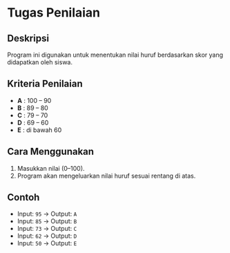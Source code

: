 # Tugas Penilaian

## Deskripsi
Program ini digunakan untuk menentukan nilai huruf berdasarkan skor yang didapatkan oleh siswa.

## Kriteria Penilaian
- **A** : 100 – 90
- **B** : 89 – 80
- **C** : 79 – 70
- **D** : 69 – 60
- **E** : di bawah 60

## Cara Menggunakan
1. Masukkan nilai (0–100).
2. Program akan mengeluarkan nilai huruf sesuai rentang di atas.

## Contoh
- Input: `95` → Output: `A`
- Input: `85` → Output: `B`
- Input: `73` → Output: `C`
- Input: `62` → Output: `D`
- Input: `50` → Output: `E`
